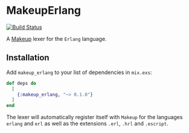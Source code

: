 # MakeupErlang

[![Build Status](https://github.com/elixir-makeup/makeup_erlang/workflows/CI/badge.svg)](https://github.com/elixir-makeup/makeup_erlang/actions)

A [Makeup](https://github.com/elixir-makeup/makeup/) lexer for the `Erlang` language.

## Installation

Add `makeup_erlang` to your list of dependencies in `mix.exs`:

```elixir
def deps do
  [
    {:makeup_erlang, "~> 0.1.0"}
  ]
end
```

The lexer will automatically register itself with `Makeup` for the languages `erlang` and `erl` 
as well as the extensions `.erl`, `.hrl` and `.escript`.
